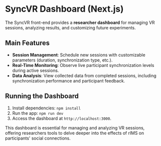 # SyncVR Dashboard (Next.js)

The SyncVR front-end provides a **researcher dashboard** for managing VR sessions, analyzing results, and customizing future experiments.

## Main Features

- **Session Management**: Schedule new sessions with customizable parameters (duration, synchronization type, etc.).
- **Real-Time Monitoring**: Observe live participant synchronization levels during active sessions.
- **Data Analysis**: View collected data from completed sessions, including synchronization performance and participant feedback.

## Running the Dashboard

1. Install dependencies: `npm install`
2. Run the app: `npm run dev`
3. Access the dashboard at `http://localhost:3000`.

This dashboard is essential for managing and analyzing VR sessions, offering researchers tools to delve deeper into the effects of rIMS on participants' social connections.

